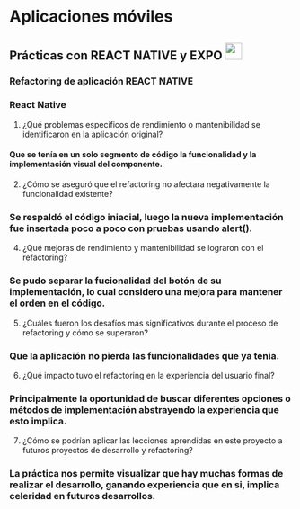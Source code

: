 <h1>Aplicaciones móviles</h1>
<h2>Prácticas con REACT NATIVE y EXPO <img src="C:/Users/HP/Desktop/imagenes/ramon01.png" width="30px">   </h2>
<h3>Refactoring de aplicación REACT NATIVE</h3>

### React Native 
1.  ¿Qué problemas específicos de rendimiento o mantenibilidad se identificaron en la aplicación original?
#### Que se tenía en un solo segmento de código la funcionalidad y la implementación visual del componente.
2.	¿Cómo se aseguró que el refactoring no afectara negativamente la funcionalidad existente?
### Se respaldó el código iniacial, luego la nueva implementación fue insertada poco a poco con pruebas usando alert().
4.	¿Qué mejoras de rendimiento y mantenibilidad se lograron con el refactoring?
### Se pudo separar la fucionalidad del botón de su implementación, lo cual considero una mejora para mantener el orden en el código.
5.	¿Cuáles fueron los desafíos más significativos durante el proceso de refactoring y cómo se superaron?
### Que la aplicación no pierda las funcionalidades que ya tenia.
6.	¿Qué impacto tuvo el refactoring en la experiencia del usuario final?
### Principalmente la oportunidad de buscar diferentes opciones o métodos de implementación abstrayendo la experiencia que esto implica.
7.	¿Cómo se podrían aplicar las lecciones aprendidas en este proyecto a futuros proyectos de desarrollo y refactoring?
### La práctica nos permite visualizar que hay muchas formas de realizar el desarrollo, ganando experiencia que en si, implica celeridad en futuros desarrollos.

